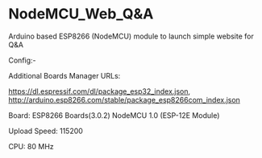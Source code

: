# NodeMCU_Web_Q&A
Arduino based ESP8266 (NodeMCU) module to launch simple website for Q&amp;A

Config:-

Additional Boards Manager URLs:

https://dl.espressif.com/dl/package_esp32_index.json, http://arduino.esp8266.com/stable/package_esp8266com_index.json

Board: ESP8266 Boards(3.0.2) NodeMCU 1.0 (ESP-12E Module)

Upload Speed: 115200

CPU: 80 MHz
